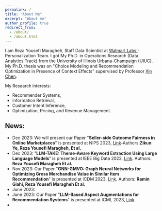 ```yaml
---
permalink: /
title: "About Me"
excerpt: "About me"
author_profile: true
redirect_from: 
  - /about/
  - /about.html
---
```

I am Reza Yousefi Maragheh, Staff Data Scientist at [Walmart Labs'](https://www.linkedin.com/company/walmartglobaltech/about/)-Personalization Team. I got My Ph.D. in Operations Research (Data Analytics Track) from the University of Illinois Urbana-Champaign (UIUC). My Ph.D. thesis was on "Choice Modeling and Recommendation Optimization in Presence of Context Effects" supervised by Professor [Xin Chen](https://ise.illinois.edu/directory/profile/xinchen).

My Research interests:
  * Recommender Systems,
  * Information Retrieval,
  * Customer Intent Inference,
  * Optimization, Pricing, and Revenue Management.

## News:
  * Dec 2023: We will present our Paper "**Seller-side Outcome Fairness in Online Marketplaces**" is presented at NIPS 2023, [Link](https://arxiv.org/pdf/2312.03253.pdf)-Authors:**Zikun Ye, Reza Yousefi Maragheh, Et al.**
  * Dec 2023: "**LLM-TAKE: Theme-Aware Keyword Extraction Using Large Language Models**" is presented at IEEE Big Data 2023, [Link](https://arxiv.org/pdf/2312.00909.pdf). Authors: **Reza Yousefi Maragheh Et al.** 
  * Nov 2023: Our Paper "**GNN-GMVO: Graph Neural Networks for Optimizing Gross Merchandise Value in Similar Item Recommendation**" is presented at ICDM 2023, [Link](https://arxiv.org/pdf/2310.17732.pdf). Authors: **Ramin Giahi, Reza Yousefi Maragheh Et al.** 
  * June 2023:  
  * June 2023: Our Paper "**LLM-Based Aspect Augmentations for Recommendation Systems**" is presented at ICML 2023, [Link](https://openreview.net/forum?id=bStpLVqv1H)
  * 
   
